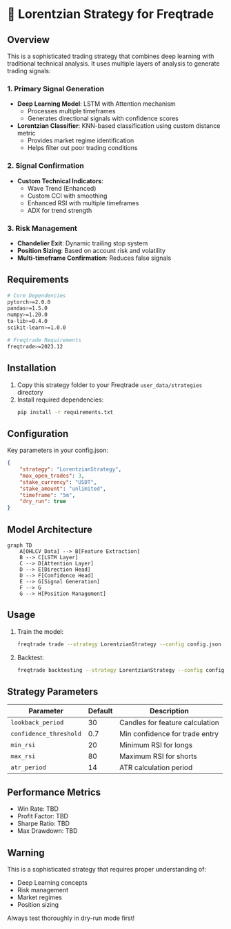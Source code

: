 # 🧠 Lorentzian Strategy for Freqtrade

## Overview
This is a sophisticated trading strategy that combines deep learning with traditional technical analysis. It uses multiple layers of analysis to generate trading signals:

### 1. Primary Signal Generation
- **Deep Learning Model**: LSTM with Attention mechanism
  - Processes multiple timeframes
  - Generates directional signals with confidence scores
- **Lorentzian Classifier**: KNN-based classification using custom distance metric
  - Provides market regime identification
  - Helps filter out poor trading conditions

### 2. Signal Confirmation
- **Custom Technical Indicators**:
  - Wave Trend (Enhanced)
  - Custom CCI with smoothing
  - Enhanced RSI with multiple timeframes
  - ADX for trend strength

### 3. Risk Management
- **Chandelier Exit**: Dynamic trailing stop system
- **Position Sizing**: Based on account risk and volatility
- **Multi-timeframe Confirmation**: Reduces false signals

## Requirements
```bash
# Core Dependencies
pytorch>=2.0.0
pandas>=1.5.0
numpy>=1.20.0
ta-lib>=0.4.0
scikit-learn>=1.0.0

# Freqtrade Requirements
freqtrade>=2023.12
```

## Installation
1. Copy this strategy folder to your Freqtrade `user_data/strategies` directory
2. Install required dependencies:
   ```bash
   pip install -r requirements.txt
   ```

## Configuration
Key parameters in your config.json:
```json
{
    "strategy": "LorentzianStrategy",
    "max_open_trades": 3,
    "stake_currency": "USDT",
    "stake_amount": "unlimited",
    "timeframe": "5m",
    "dry_run": true
}
```

## Model Architecture
```mermaid
graph TD
    A[OHLCV Data] --> B[Feature Extraction]
    B --> C[LSTM Layer]
    C --> D[Attention Layer]
    D --> E[Direction Head]
    D --> F[Confidence Head]
    E --> G[Signal Generation]
    F --> G
    G --> H[Position Management]
```

## Usage
1. Train the model:
   ```bash
   freqtrade trade --strategy LorentzianStrategy --config config.json
   ```
2. Backtest:
   ```bash
   freqtrade backtesting --strategy LorentzianStrategy --config config.json
   ```

## Strategy Parameters
| Parameter | Default | Description |
|-----------|---------|-------------|
| `lookback_period` | 30 | Candles for feature calculation |
| `confidence_threshold` | 0.7 | Min confidence for trade entry |
| `min_rsi` | 20 | Minimum RSI for longs |
| `max_rsi` | 80 | Maximum RSI for shorts |
| `atr_period` | 14 | ATR calculation period |

## Performance Metrics
- Win Rate: TBD
- Profit Factor: TBD
- Sharpe Ratio: TBD
- Max Drawdown: TBD

## Warning
This is a sophisticated strategy that requires proper understanding of:
- Deep Learning concepts
- Risk management
- Market regimes
- Position sizing

Always test thoroughly in dry-run mode first! 
